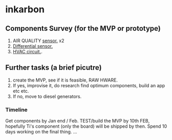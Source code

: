 # inkarbon
## Components Survey (for the MVP or prototype)

1. AIR QUALITY [sensor.](https://robokits.co.in/sensors/ir-distance-sensors/sharp-optical-dust-sensor-gp2y1010au0f-pm2.5-smoke-particle) x2
2. [Differential sensor.](https://robokits.co.in/sensors/force-flex-and-pressure/pressure-sensors-10kpa-mpx10dp)
3. [HVAC circuit.](https://robokits.co.in/power-supply/dc-dc-power-supply/mc105-3-6v-400kv-step-up-high-voltage-generator-boost-module).

## Further tasks (a brief picutre)

1. create the MVP, see if it is feasible, RAW HWARE.
2. If yes, improvise it, do research find optimum components, build an app etc etc.
3. If no, move to diesel generators.

### Timeline 

Get components by Jan end / Feb. 
TEST/build the MVP by 10th FEB, hopefully Ti's component (only the board) will be shipped by then.
Spend 10 days working on the final thing. ... 